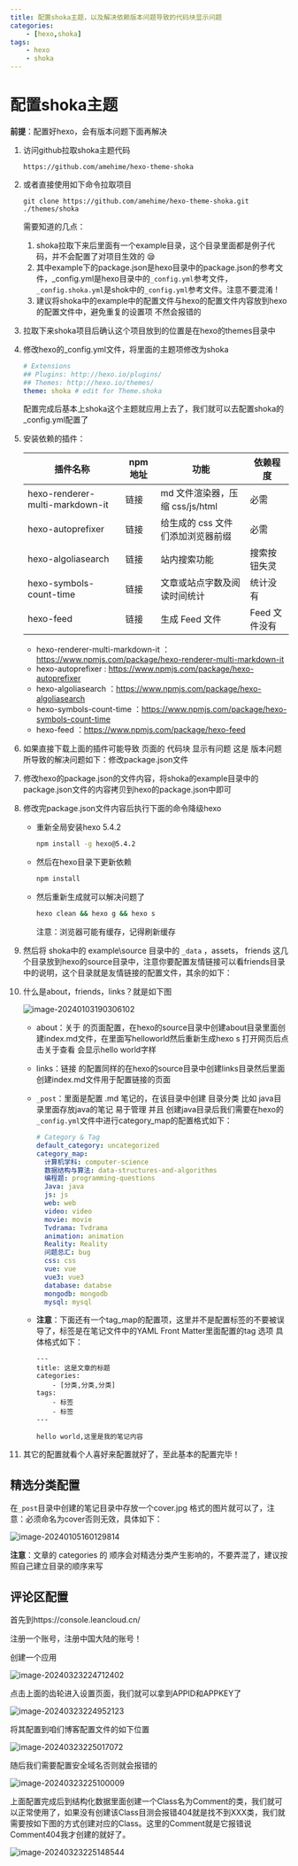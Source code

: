 ```yaml
---
title: 配置shoka主题，以及解决依赖版本问题导致的代码块显示问题
categories:
    - [hexo,shoka]
tags:
    - hexo
    - shoka
---
```


# 配置shoka主题

**前提**：配置好hexo，会有版本问题下面再解决

1.  访问github拉取shoka主题代码

    ```http
    https://github.com/amehime/hexo-theme-shoka
    ```

2.  或者直接使用如下命令拉取项目

    ```http
    git clone https://github.com/amehime/hexo-theme-shoka.git ./themes/shoka
    ```

    需要知道的几点：

    1.  shoka拉取下来后里面有一个example目录，这个目录里面都是例子代码，并不会配置了对项目生效的 😪
    2.  其中example下的package.json是hexo目录中的package.json的参考文件，_config.yml是hexo目录中的`_config.yml`参考文件，`_config.shoka.yml`是shok中的`_config.yml`参考文件。注意不要混淆 !
    3.  建议将shoka中的example中的配置文件与hexo的配置文件内容放到hexo的配置文件中，避免重复的设置项 不然会报错的

3.  拉取下来shoka项目后确认这个项目放到的位置是在hexo的themes目录中

4.  修改hexo的_config.yml文件，将里面的主题项修改为shoka

    ```yaml
    # Extensions
    ## Plugins: http://hexo.io/plugins/
    ## Themes: http://hexo.io/themes/
    theme: shoka # edit for Theme.shoka
    ```

    配置完成后基本上shoka这个主题就应用上去了，我们就可以去配置shoka的_config.yml配置了

5.  安装依赖的插件：

    | 插件名称                        | npm 地址 | 功能                              | 依赖程度      |
    | ------------------------------- | -------- | --------------------------------- | ------------- |
    | hexo-renderer-multi-markdown-it | 链接     | md 文件渲染器，压缩 css/js/html   | 必需          |
    | hexo-autoprefixer               | 链接     | 给生成的 css 文件们添加浏览器前缀 | 必需          |
    | hexo-algoliasearch              | 链接     | 站内搜索功能                      | 搜索按钮失灵  |
    | hexo-symbols-count-time         | 链接     | 文章或站点字数及阅读时间统计      | 统计没有      |
    | hexo-feed                       | 链接     | 生成 Feed 文件                    | Feed 文件没有 |

    -  hexo-renderer-multi-markdown-it   ：https://www.npmjs.com/package/hexo-renderer-multi-markdown-it
    -  hexo-autoprefixer : https://www.npmjs.com/package/hexo-autoprefixer
    -  hexo-algoliasearch ：https://www.npmjs.com/package/hexo-algoliasearch
    -  hexo-symbols-count-time ：https://www.npmjs.com/package/hexo-symbols-count-time
    -  hexo-feed ：https://www.npmjs.com/package/hexo-feed

6.  如果直接下载上面的插件可能导致 页面的 代码块 显示有问题 这是 版本问题所导致的解决问题如下：修改package.json文件

7.  修改hexo的package.json的文件内容，将shoka的example目录中的package.json文件的内容拷贝到hexo的package.json中即可

8.  修改完package.json文件内容后执行下面的命令降级hexo

    -  重新全局安装hexo 5.4.2

       ```bash
       npm install -g hexo@5.4.2
       ```

    -  然后在hexo目录下更新依赖

       ```bash
       npm install
       ```

    -  然后重新生成就可以解决问题了

       ```bash
       hexo clean && hexo g && hexo s
       ```

       注意：浏览器可能有缓存，记得刷新缓存

9.  然后将 shoka中的 example\source 目录中的 `_data` ，assets， friends 这几个目录放到hexo的source目录中，注意你要配置友情链接可以看friends目录中的说明，这个目录就是友情链接的配置文件，其余的如下：

10.  什么是about，friends，links？就是如下图

     ![image-20240103190306102](https://raw.githubusercontent.com/PigPigLetsGo/imeages/master/202401031903220.png)

     -  about：关于 的页面配置，在hexo的source目录中创建about目录里面创建index.md文件，在里面写helloworld然后重新生成hexo s 打开网页后点击关于查看 会显示hello world字样

     -  links：链接 的配置同样的在hexo的source目录中创建links目录然后里面创建index.md文件用于配置链接的页面

     -  `_post`：里面是配置 .md 笔记的，在该目录中创建 目录分类 比如 java目录里面存放java的笔记 易于管理 并且 创建java目录后我们需要在hexo的`_config.yml`文件中进行category_map的配置格式如下：

        ```yaml
        # Category & Tag
        default_category: uncategorized
        category_map:
          计算机学科: computer-science
          数据结构与算法: data-structures-and-algorithms
          编程题: programming-questions
          Java: java
          js: js
          web: web
          video: video
          movie: movie
          Tvdrama: Tvdrama
          animation: animation
          Reality: Reality
          问题总汇: bug
          css: css
          vue: vue
          vue3: vue3
          database: databse
          mongodb: mongodb
          mysql: mysql
        ```

     -  **注意**：下面还有一个tag_map的配置项，这里并不是配置标签的不要被误导了，标签是在笔记文件中的YAML Front Matter里面配置的tag 选项 具体格式如下：

        ```.md笔记文章
        ---
        title: 这是文章的标题
        categories:
        	- [分类,分类,分类]
        tags:
        	- 标签
        	- 标签
        ---
        
        hello world,这里是我的笔记内容
        ```

11.  其它的配置就看个人喜好来配置就好了，至此基本的配置完毕！

## 精选分类配置

在`_post`目录中创建的笔记目录中存放一个cover.jpg 格式的图片就可以了，注意：必须命名为cover否则无效，具体如下：

![image-20240105160129814](https://raw.githubusercontent.com/PigPigLetsGo/imeages/master/202401051601874.png)

**注意**：文章的 categories 的 顺序会对精选分类产生影响的，不要弄混了，建议按照自己建立目录的顺序来写

## 评论区配置

首先到https://console.leancloud.cn/

注册一个账号，注册中国大陆的账号！

创建一个应用

![image-20240323224712402](https://raw.githubusercontent.com/PigPigLetsGo/imeages/master/image-20240323224712402.png)

点击上面的齿轮进入设置页面，我们就可以拿到APPID和APPKEY了

![image-20240323224952123](https://raw.githubusercontent.com/PigPigLetsGo/imeages/master/image-20240323224952123.png)

将其配置到咱们博客配置文件的如下位置

![image-20240323225017072](https://raw.githubusercontent.com/PigPigLetsGo/imeages/master/image-20240323225017072.png)

随后我们需要配置安全域名否则就会报错的

![image-20240323225100009](https://raw.githubusercontent.com/PigPigLetsGo/imeages/master/image-20240323225100009.png)

上面配置完成后到结构化数据里面创建一个Class名为Comment的类，我们就可以正常使用了，如果没有创建该Class目测会报错404就是找不到XXX类，我们就需要按如下图的方式创建对应的Class。这里的Comment就是它报错说 Comment404我才创建的就好了。

![image-20240323225148544](https://raw.githubusercontent.com/PigPigLetsGo/imeages/master/image-20240323225148544.png)